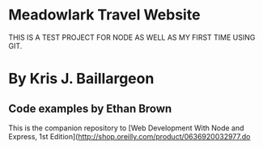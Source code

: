 # Meadowlark Travel Website
THIS IS A TEST PROJECT FOR NODE AS WELL AS MY FIRST TIME USING GIT. 

# By Kris J. Baillargeon
## Code examples by Ethan Brown
This is the companion repository to [Web Development With Node and Express, 1st Edition](http://shop.oreilly.com/product/0636920032977.do

